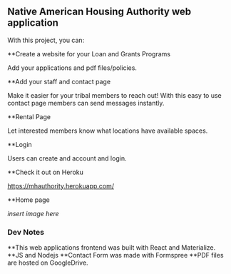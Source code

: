 ## Native American Housing Authority web application

With this project, you can: 

**Create a website for your Loan and Grants Programs

Add your applications and pdf files/policies. 

**Add your staff and contact page

Make it easier for your tribal members to reach out! With this easy to use contact page members can send messages instantly.

**Rental Page

Let interested members know what locations have available spaces.

**Login

Users can create and account and login.


**Check it out on Heroku

https://mhauthority.herokuapp.com/

**Home page

*insert image here*

### Dev Notes
**This web applications frontend was built with React and Materialize. 
**JS and Nodejs
**Contact Form was made with Formspree
**PDF files are hosted on GoogleDrive.


